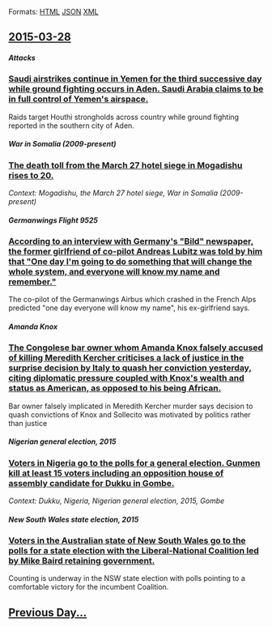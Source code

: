 
Formats: [HTML](2015/03/28/index.html)  [JSON](2015/03/28/index.json)  [XML](2015/03/28/index.xml)  

## [2015-03-28](/news/2015/03/28/index.md)

##### Attacks
### [Saudi airstrikes continue in Yemen for the third successive day while ground fighting occurs in Aden. Saudi Arabia claims to be in full control of Yemen's airspace. ](/news/2015/03/28/saudi-airstrikes-continue-in-yemen-for-the-third-successive-day-while-ground-fighting-occurs-in-aden-saudi-arabia-claims-to-be-in-full-cont.md)
Raids target Houthi strongholds across country while ground fighting reported in the southern city of Aden.

##### War in Somalia (2009-present)
### [The death toll from the March 27 hotel siege in Mogadishu rises to 20. ](/news/2015/03/28/the-death-toll-from-the-march-27-hotel-siege-in-mogadishu-rises-to-20.md)
_Context: Mogadishu, the March 27 hotel siege, War in Somalia (2009-present)_

##### Germanwings Flight 9525
### [According to an interview with Germany's "Bild" newspaper, the former girlfriend of co-pilot Andreas Lubitz was told by him that "One day I'm going to do something that will change the whole system, and everyone will know my name and remember." ](/news/2015/03/28/according-to-an-interview-with-germany-s-bild-newspaper-the-former-girlfriend-of-co-pilot-andreas-lubitz-was-told-by-him-that-one-day-i.md)
The co-pilot of the Germanwings Airbus which crashed in the French Alps predicted &quot;one day everyone will know my name&quot;, his ex-girlfriend says.

##### Amanda Knox
### [The Congolese bar owner whom Amanda Knox falsely accused of killing Meredith Kercher criticises a lack of justice in the surprise decision by Italy to quash her conviction yesterday, citing diplomatic pressure coupled with Knox's wealth and status as American, as opposed to his being African. ](/news/2015/03/28/the-congolese-bar-owner-whom-amanda-knox-falsely-accused-of-killing-meredith-kercher-criticises-a-lack-of-justice-in-the-surprise-decision-b.md)
Bar owner falsely implicated in Meredith Kercher murder says decision to quash convictions of Knox and Sollecito was motivated by politics rather than justice

##### Nigerian general election, 2015
### [Voters in Nigeria go to the polls for a general election. Gunmen kill at least 15 voters including an opposition house of assembly candidate for Dukku in Gombe. ](/news/2015/03/28/voters-in-nigeria-go-to-the-polls-for-a-general-election-gunmen-kill-at-least-15-voters-including-an-opposition-house-of-assembly-candidate.md)
_Context: Dukku, Nigeria, Nigerian general election, 2015, Gombe_

##### New South Wales state election, 2015
### [Voters in the Australian state of New South Wales go to the polls for a state election with the Liberal-National Coalition led by Mike Baird retaining government. ](/news/2015/03/28/voters-in-the-australian-state-of-new-south-wales-go-to-the-polls-for-a-state-election-with-the-liberal-national-coalition-led-by-mike-baird.md)
Counting is underway in the NSW state election with polls pointing to a comfortable victory for the incumbent Coalition.

## [Previous Day...](/news/2015/03/27/index.md)

